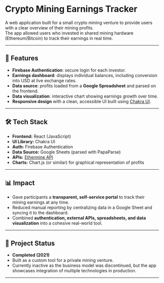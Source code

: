 # Crypto Mining Earnings Tracker

A web application built for a small crypto mining venture to provide users with a clear overview of their mining profits.  
The app allowed users who invested in shared mining hardware (Ethereum/Bitcoin) to track their earnings in real time.  

---

## 🚀 Features
- **Firebase Authentication**: secure login for each investor.  
- **Earnings dashboard**: displays individual balances, including conversion into USD at live exchange rates.  
- **Data source**: profits loaded from a **Google Spreadsheet** and parsed on the frontend.  
- **Data visualization**: interactive chart showing earnings growth over time.  
- **Responsive design** with a clean, accessible UI built using [Chakra UI](https://chakra-ui.com/).  

---

## 🛠️ Tech Stack
- **Frontend:** React (JavaScript)  
- **UI Library:** Chakra UI  
- **Auth:** Firebase Authentication  
- **Data Source:** Google Sheets (parsed with PapaParse)  
- **APIs:** [Ethermine API](https://ethermine.org/api)  
- **Charts:** Chart.js (or similar) for graphical representation of profits  

---

## 📊 Impact
- Gave participants a **transparent, self-service portal** to track their mining earnings at any time.  
- Reduced manual reporting by centralizing data in a Google Sheet and syncing it to the dashboard.  
- Combined **authentication, external APIs, spreadsheets, and data visualization** into a cohesive real-world tool.  


---

## 📂 Project Status
- **Completed (2021)**  
- Built as a custom tool for a private mining venture.  
- Currently inactive as the business model was discontinued, but the app showcases integration of multiple technologies in production.  

---
